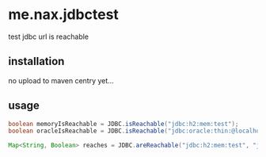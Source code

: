# me.nax.jdbctest

test jdbc url is reachable

## installation

no upload to maven centry yet...

## usage

```java
boolean memoryIsReachable = JDBC.isReachable("jdbc:h2:mem:test");
boolean oracleIsReachable = JDBC.isReachable("jdbc:oracle:thin:@localhost:1521:XE");

Map<String, Boolean> reaches = JDBC.areReachable("jdbc:h2:mem:test", "jdbc:oracle:thin:@localhost:1521:XE");
```